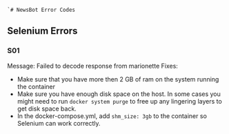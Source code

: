     `# NewsBot Error Codes

## Selenium Errors

### S01

Message: Failed to decode response from marionette
Fixes:
* Make sure that you have more then 2 GB of ram on the system running the container
* Make sure you have enough disk space on the host.  In some cases you might need to run `docker system purge` to free up any lingering layers to get disk space back.
* In the docker-compose.yml, add `shm_size: 3gb` to the container so Selenium can work correctly.